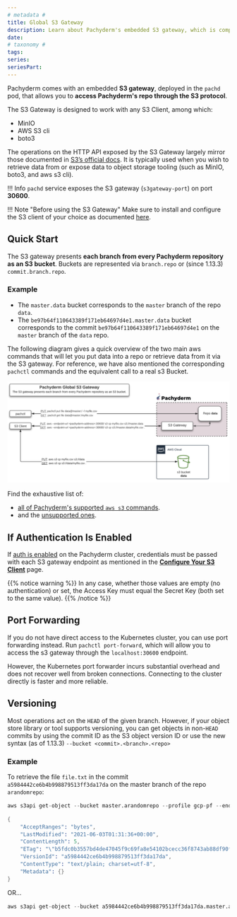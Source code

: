 ```yaml
---
# metadata # 
title: Global S3 Gateway
description: Learn about Pachyderm's embedded S3 gateway, which is compatible with MinIO, AWS S3 CLI, and boto3. 
date: 
# taxonomy #
tags: 
series:
seriesPart:
---
```


Pachyderm comes with an embedded **S3 gateway**, deployed in the `pachd` pod, that allows you to
**access Pachyderm's repo through the S3 protocol**.  

The S3 Gateway is designed to work with any S3 Client, among which: 

- MinIO
- AWS S3 cli
- boto3

The operations on the HTTP API exposed by the S3 Gateway largely mirror those documented in [S3’s official docs](https://docs.aws.amazon.com/cli/latest/reference/s3/). It is typically used when you wish to retrieve data from or expose data to object storage tooling (such as MinIO, boto3, and aws s3 cli). 

!!! Info
    `pachd` service exposes the S3 gateway (`s3gateway-port`) on port **30600**.

!!! Note "Before using the S3 Gateway"
    Make sure to install and configure the S3 client of your choice as documented [here](configure-s3client.md).

## Quick Start
The S3 gateway presents **each branch from every Pachyderm repository as an S3 bucket**.
Buckets are represented via `branch.repo` or (since 1.13.3) `commit.branch.repo`.  

### Example
- The `master.data` bucket corresponds
to the `master` branch of the repo `data`.
- The `be97b64f110643389f171eb64697d4e1.master.data` bucket corresponds to the commit `be97b64f110643389f171eb64697d4e1` on the `master` branch of the `data` repo.

The following diagram gives a quick overview of the two main aws commands
that will let you put data into a repo or retrieve data from it via the S3 gateway. 
For reference, we have also mentioned the corresponding `pachctl` commands
and the equivalent call to a real s3 Bucket.

![Global S3 Gateway](../../images/main_s3_gateway.png)

Find the exhaustive list of:

- [all of Pachyderm's supported `aws s3` commands](supported-operations.md).
- and the [unsupported ones](unsupported-operations.md).

## If Authentication Is Enabled
If [auth is enabled](../../../enterprise/auth/) on the Pachyderm cluster, credentials must be passed with
each S3 gateway endpoint as mentioned in the [**Configure Your S3 Client**](./configure-s3client/#set-your-credentials) page.

{{% notice warning %}}
In any case, whether those values are empty (no authentication) or set, the Access Key must equal the Secret Key (both set to the same value). 
{{% /notice %}}

## Port Forwarding
If you do not have direct access to the Kubernetes cluster, you can use port
forwarding instead. Run `pachctl port-forward`, which will allow you
to access the s3 gateway through the `localhost:30600` endpoint.

However, the Kubernetes port forwarder incurs substantial overhead and
does not recover well from broken connections. Connecting to the
cluster directly is faster and more reliable.

## Versioning
Most operations act on the `HEAD` of the given branch. However, if your object
store library or tool supports versioning, you can get objects in non-`HEAD`
commits by using the commit ID as the S3 object version ID or use the new syntax (as of 1.13.3) `--bucket <commit>.<branch>.<repo>`


### Example
To retrieve the file `file.txt` in the commit `a5984442ce6b4b998879513ff3da17da` on the master branch of the repo `arandomrepo`:

```s
aws s3api get-object --bucket master.arandomrepo --profile gcp-pf --endpoint http://localhost:30600 --key file.txt --version-id a5984442ce6b4b998879513ff3da17da export.txt
```
```s
{
    "AcceptRanges": "bytes",
    "LastModified": "2021-06-03T01:31:36+00:00",
    "ContentLength": 5,
    "ETag": "\"b5fdc0b3557bd4de47045f9c69fa8e54102bcecc36f8743ab88df90f727ff899\"",
    "VersionId": "a5984442ce6b4b998879513ff3da17da",
    "ContentType": "text/plain; charset=utf-8",
    "Metadata": {}
}
```
OR...

```s
aws s3api get-object --bucket a5984442ce6b4b998879513ff3da17da.master.arandomrepo --profile gcp-pf --endpoint http://localhost:30600 --key file.txt export.txt
```

